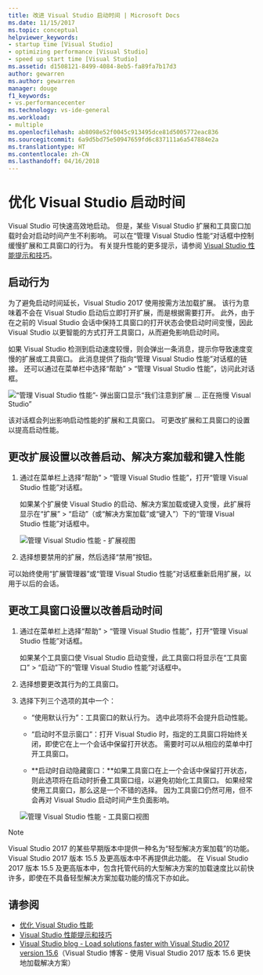 ```yaml
---
title: 改进 Visual Studio 启动时间 | Microsoft Docs
ms.date: 11/15/2017
ms.topic: conceptual
helpviewer_keywords:
- startup time [Visual Studio]
- optimizing performance [Visual Studio]
- speed up start time [Visual Studio]
ms.assetid: d1508121-8499-4084-8eb5-fa89fa7b17d3
author: gewarren
ms.author: gewarren
manager: douge
f1_keywords:
- vs.performancecenter
ms.technology: vs-ide-general
ms.workload:
- multiple
ms.openlocfilehash: ab8098e52f0045c913495dce81d5005772eac836
ms.sourcegitcommit: 6a9d5bd75e50947659fd6c837111a6a547884e2a
ms.translationtype: HT
ms.contentlocale: zh-CN
ms.lasthandoff: 04/16/2018
---
```

# <a name="optimize-visual-studio-startup-time"></a>优化 Visual Studio 启动时间

Visual Studio 可快速高效地启动。 但是，某些 Visual Studio 扩展和工具窗口加载时会对启动时间产生不利影响。 可以在“管理 Visual Studio 性能“对话框中控制缓慢扩展和工具窗口的行为。 有关提升性能的更多提示，请参阅 [Visual Studio 性能提示和技巧](../ide/visual-studio-performance-tips-and-tricks.md)。

## <a name="startup-behavior"></a>启动行为

为了避免启动时间延长，Visual Studio 2017 使用按需方法加载扩展。 该行为意味着不会在 Visual Studio 启动后立即打开扩展，而是根据需要打开。 此外，由于在之前的 Visual Studio 会话中保持工具窗口的打开状态会使启动时间变慢，因此 Visual Studio 以更智能的方式打开工具窗口，从而避免影响启动时间。

如果 Visual Studio 检测到启动速度较慢，则会弹出一条消息，提示你导致速度变慢的扩展或工具窗口。 此消息提供了指向“管理 Visual Studio 性能”对话框的链接。 还可以通过在菜单栏中选择“帮助” > “管理 Visual Studio 性能”，访问此对话框。

![“管理 Visual Studio 性能”- 弹出窗口显示“我们注意到扩展 ... 正在拖慢 Visual Studio”](../ide/media/vside_perfdialog_popup.png)

该对话框会列出影响启动性能的扩展和工具窗口。 可更改扩展和工具窗口的设置以提高启动性能。

## <a name="a-nameextensions-to-change-extension-settings-to-improve-startup-solution-load-and-typing-performance"></a><a name="extensions" />更改扩展设置以改善启动、解决方案加载和键入性能

1. 通过在菜单栏上选择“帮助” > “管理 Visual Studio 性能”，打开“管理 Visual Studio 性能”对话框。

    如果某个扩展使 Visual Studio 的启动、解决方案加载或键入变慢，此扩展将显示在“扩展” > “启动”（或“解决方案加载”或“键入”）下的“管理 Visual Studio 性能”对话框中。

    ![管理 Visual Studio 性能 - 扩展视图](../ide/media/vside_perfdialog_extensions.png)

2. 选择想要禁用的扩展，然后选择“禁用”按钮。

可以始终使用“扩展管理器”或“管理 Visual Studio 性能”对话框重新启用扩展，以用于以后的会话。

## <a name="a-nametool-windows-to-change-tool-window-settings-to-improve-startup-time"></a><a name="tool-windows" />更改工具窗口设置以改善启动时间

1. 通过在菜单栏上选择“帮助” > “管理 Visual Studio 性能”，打开“管理 Visual Studio 性能”对话框。

    如果某个工具窗口使 Visual Studio 启动变慢，此工具窗口将显示在“工具窗口” > “启动”下的“管理 Visual Studio 性能”对话框中。

2. 选择想要更改其行为的工具窗口。

3. 选择下列三个选项的其中一个：

    - “使用默认行为”：工具窗口的默认行为。 选中此项将不会提升启动性能。

    - “启动时不显示窗口”：打开 Visual Studio 时，指定的工具窗口将始终关闭，即使它在上一个会话中保留打开状态。 需要时可以从相应的菜单中打开工具窗口。

    - **启动时自动隐藏窗口：**如果工具窗口在上一个会话中保留打开状态，则此选项将在启动时折叠工具窗口组，以避免初始化工具窗口。 如果经常使用工具窗口，那么这是一个不错的选择。 因为工具窗口仍然可用，但不会再对 Visual Studio 启动时间产生负面影响。

    ![管理 Visual Studio 性能 - 工具窗口视图](../ide/media/vside_perfdialog_toolwindows.png)

> [!NOTE]
> Visual Studio 2017 的某些早期版本中提供一种名为“轻型解决方案加载”的功能。 Visual Studio 2017 版本 15.5 及更高版本中不再提供此功能。 在 Visual Studio 2017 版本 15.5 及更高版本中，包含托管代码的大型解决方案的加载速度比以前快许多，即使在不具备轻型解决方案加载功能的情况下亦如此。

## <a name="see-also"></a>请参阅

- [优化 Visual Studio 性能](../ide/optimize-visual-studio-performance.md)
- [Visual Studio 性能提示和技巧](../ide/visual-studio-performance-tips-and-tricks.md)
- [Visual Studio blog - Load solutions faster with Visual Studio 2017 version 15.6](https://blogs.msdn.microsoft.com/visualstudio/2018/04/04/load-solutions-faster-with-visual-studio-2017-version-15-6/)（Visual Studio 博客 - 使用 Visual Studio 2017 版本 15.6 更快地加载解决方案）
